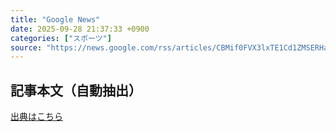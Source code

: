 ```yaml
---
title: "Google News"
date: 2025-09-28 21:37:33 +0900
categories: ["スポーツ"]
source: "https://news.google.com/rss/articles/CBMif0FVX3lxTE1Cd1ZMSERHaWNQVUowTmo4ZzNvaEkyX3BzMndUZnU1UEFkRkp6bC1vVXJqaF9MLVI2eEVmWm1zNURmakltellVa2RBeU8wTW9hTWtWS1RENVJ6cGhUM2RVMFkwMlBma0Z4TE5Ra0QxS2N6eC03RU9rdVdCcXAzNGs?oc=5"
---
```


## 記事本文（自動抽出）
<body class="y0K44d EA71Tc" id="readabilityBody"></body>

[出典はこちら](https://news.google.com/rss/articles/CBMif0FVX3lxTE1Cd1ZMSERHaWNQVUowTmo4ZzNvaEkyX3BzMndUZnU1UEFkRkp6bC1vVXJqaF9MLVI2eEVmWm1zNURmakltellVa2RBeU8wTW9hTWtWS1RENVJ6cGhUM2RVMFkwMlBma0Z4TE5Ra0QxS2N6eC03RU9rdVdCcXAzNGs?oc=5)
